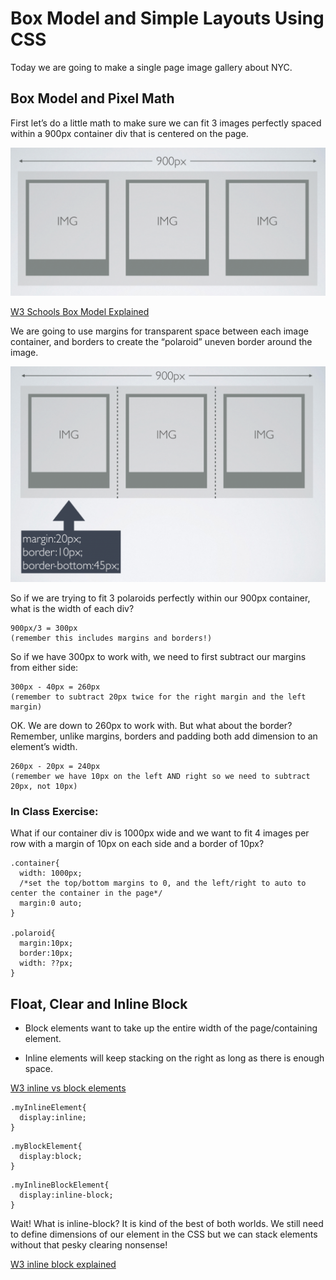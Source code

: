 # Box Model and Simple Layouts Using CSS

Today we are going to make a single page image gallery about NYC.

## Box Model and Pixel Math

First let’s do a little math to make sure we can fit 3 images perfectly spaced within a 900px container div that is centered on the page.

![Pixel Math](img/layout1.png "900px")

[W3 Schools Box Model Explained](http://www.w3schools.com/css/css_boxmodel.asp)

We are going to use margins for transparent space between each image container, and borders to create the “polaroid” uneven border around the image.

![Pixel Math](img/layout2.png "900px")

So if we are trying to fit 3 polaroids perfectly within our 900px container, what is the width of each div?

```
900px/3 = 300px 
(remember this includes margins and borders!)
```

So if we have 300px to work with, we need to first subtract our margins from either side:
```
300px - 40px = 260px 
(remember to subtract 20px twice for the right margin and the left margin)
```

OK. We are down to 260px to work with. But what about the border? Remember, unlike margins, borders and padding both add dimension to an element’s width.
```
260px - 20px = 240px
(remember we have 10px on the left AND right so we need to subtract 20px, not 10px)
```
### In Class Exercise:
What if our container div is 1000px wide and we want to fit 4 images per row with a margin of 10px on each side and a border of 10px?

```
.container{
  width: 1000px;
  /*set the top/bottom margins to 0, and the left/right to auto to center the container in the page*/
  margin:0 auto;
}

.polaroid{
  margin:10px;
  border:10px;
  width: ??px;
}
```

## Float, Clear and Inline Block

* Block elements want to take up the entire width of the page/containing element.

* Inline elements will keep stacking on the right as long as there is enough space.

[W3 inline vs block elements](http://www.w3schools.com/html/html_blocks.asp)

```
.myInlineElement{
  display:inline;
}
```
```
.myBlockElement{
  display:block;
}
```
```
.myInlineBlockElement{
  display:inline-block;
}
```

Wait! What is inline-block? It is kind of the best of both worlds. We still need to define dimensions of our element in the CSS but we can stack elements without that pesky clearing nonsense!

[W3 inline block explained](http://www.w3schools.com/css/css_inline-block.asp)